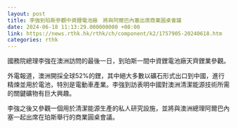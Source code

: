```yaml
---
layout: post
title: 李強到珀斯參觀中資鋰電池廠　將與阿爾巴內塞出席商業圓桌會議
date: 2024-06-18 11:13:29.000000000 +08:00
link: https://news.rthk.hk/rthk/ch/component/k2/1757905-20240618.htm
categories: rthk
---
```


國務院總理李強在澳洲訪問的最後一日，到珀斯一間中資鋰電池廠天齊鋰業參觀。

外電報道，澳洲開採全球52%的鋰，其中絕大多數以礦石形式出口到中國，進行精煉並用於電池，特別是電動車產業。李強到訪表明中國對澳洲清潔能源技術所需的關鍵礦物有巨大興趣。

李強之後又參觀一個用於清潔能源生產的私人研究設施，並將與澳洲總理阿爾巴內塞一起出席在珀斯舉行的商業圓桌會議。
